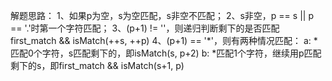 解题思路：
1、如果p为空，s为空匹配，s非空不匹配；
2、s非空，p == s || p == '.'时第一个字符匹配；
3、(p+1) != ''，则递归判断剩下的是否匹配 first_match && isMatch(++s, ++p)
4、(p+1) == '*'，则有两种情况匹配：
a: *匹配0个字符，s匹配剩下的，即isMatch(s, p+2)
b: *匹配1个字符，继续用p匹配剩下的s，即first_match && isMatch(s+1, p)